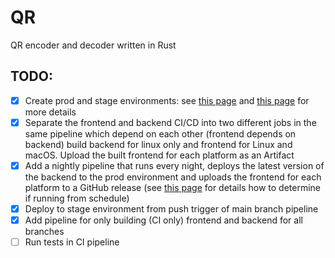 # QR
QR encoder and decoder written in Rust

## TODO:
- [x] Create prod and stage environments: see [this page](https://stackoverflow.com/questions/68826108/how-to-deploy-to-different-environments-with-aws-sam) and [this page](https://stackoverflow.com/questions/60889263/manage-stage-and-prod-environments-in-aws-sam-cloudformation-template-along-with) for more details
- [x] Separate the frontend and backend CI/CD into two different jobs in the same pipeline which depend on each other (frontend depends on backend)
      build backend for linux only and frontend for Linux and macOS. Upload the built frontend for each platform as an Artifact
- [x] Add a nightly pipeline that runs every night, deploys the latest version of the backend to the prod environment and uploads the frontend for each platform to a GitHub release
      (see [this page](https://stackoverflow.com/questions/70281670/checking-condition-when-step-is-running-on-schedule-in-github-actions) for details how to determine if running from schedule)
- [x] Deploy to stage environment from push trigger of main branch pipeline
- [x] Add pipeline for only building (CI only) frontend and backend for all branches
- [ ] Run tests in CI pipeline
